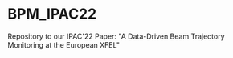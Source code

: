 # BPM_IPAC22
Repository to our IPAC'22 Paper: "A Data-Driven Beam Trajectory Monitoring at the European XFEL"
